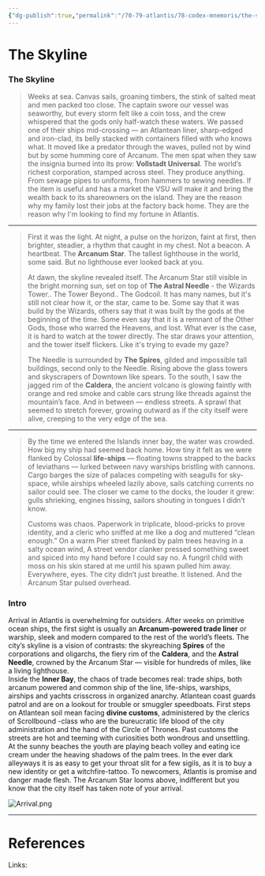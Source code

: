 ```yaml
---
{"dg-publish":true,"permalink":"/70-79-atlantis/78-codex-mnemoris/the-skyline/","tags":["PKM","Atlantis"]}
---
```


# The Skyline

### The Skyline

> Weeks at sea. Canvas sails, groaning timbers, the stink of salted meat and men packed too close. The captain swore our vessel was seaworthy, but every storm felt like a coin toss, and the crew whispered that the gods only half-watch these waters. We passed one of their ships mid-crossing — an Atlantean liner, sharp-edged and iron-clad, its belly stacked with containers filled with who knows what. It moved like a predator through the waves, pulled not by wind but by some humming core of Arcanum. The men spat when they saw the insignia burned into its prow: **Vollstadt Universal**. The world’s richest corporation, stamped across steel. They produce anything. From sewage pipes to uniforms, from hammers to sewing needles. If the item is useful and has a market the VSU will make it and bring the wealth back to its shareowners on the island. They are the reason why my family lost their jobs at the factory back home. They are the reason why I'm looking to find my fortune in Atlantis.

***

> First it was the light. At night, a pulse on the horizon, faint at first, then brighter, steadier, a rhythm that caught in my chest. Not a beacon. A heartbeat. The **Arcanum Star**. The tallest lighthouse in the world, some said. But no lighthouse ever looked back at you.
> 
> At dawn, the skyline revealed itself. The Arcanum Star still visible in the bright morning sun, set on top of **The Astral Needle** - the Wizards Tower.. The Tower Beyond.. The Godcoil. It has many names, but it's still not clear how it, or the star, came to be. Some say that it was build by the Wizards, others say that it was built by the gods at the beginning of the time. Some even say that it is a remnant of the Other Gods, those who warred the Heavens, and lost. What ever is the case, it is hard to watch at the tower directly. The star draws your attention, and the tower itself flickers. Like it's trying to evade my gaze?
> 
> The Needle is surrounded by **The Spires**, gilded and impossible tall buildings, second only to the Needle. Rising above the glass towers and skyscrapers of Downtown like spears. To the south, I saw the jagged rim of the **Caldera**, the ancient volcano is glowing faintly with orange and red smoke and cable cars strung like threads against the mountain’s face. And in between — endless streets. A sprawl that seemed to stretch forever, growing outward as if the city itself were alive, creeping to the very edge of the sea.

***

> By the time we entered the Islands inner bay, the water was crowded. How big my ship had seemed back home. How tiny it felt as we were flanked by Colossal **life-ships** — floating towns strapped to the backs of leviathans — lurked between navy warships bristling with cannons. Cargo barges the size of palaces competing with seagulls for sky-space, while airships wheeled lazily above, sails catching currents no sailor could see. The closer we came to the docks, the louder it grew: gulls shrieking, engines hissing, sailors shouting in tongues I didn’t know.
> 
> Customs was chaos. Paperwork in triplicate, blood-pricks to prove identity, and a cleric who sniffed at me like a dog and muttered “clean enough.” On a warm Pier street flanked by palm trees heaving in a salty ocean wind, A street vendor clanker pressed something sweet and spiced into my hand before I could say no. A fungril child with moss on his skin stared at me until his spawn pulled him away. Everywhere, eyes. The city didn’t just breathe. It listened. And the Arcanum Star pulsed overhead.

### Intro
Arrival in Atlantis is overwhelming for outsiders. After weeks on primitive ocean ships, the first sight is usually an **Arcanum-powered trade liner** or warship, sleek and modern compared to the rest of the world’s fleets. The city’s skyline is a vision of contrasts: the skyreaching **Spires** of the corporations and oligarchs, the fiery rim of the **Caldera**, and the **Astral Needle**, crowned by the Arcanum Star — visible for hundreds of miles, like a living lighthouse.  
Inside the **Inner Bay**, the chaos of trade becomes real: trade ships, both arcanum powered and common ship of the line, life-ships, warships, airships and yachts crisscross in organized anarchy. Atlantean coast guards patrol and are on a lookout for trouble or smuggler speedboats.
First steps on Atlantean soil mean facing **divine customs**, administered by the clerics of Scrollbound -class who are the bureucratic life blood of the city administration and the hand of the Circle of Thrones.
Past customs the streets are hot and teeming with curiosities both wondrous and unsettling. At the sunny beaches the youth are playing beach volley and eating ice cream under the heaving shadows of the palm trees. In the ever dark alleyways it is as easy to get your throat slit for a few sigils, as it is to buy a new identity or get a witchfire-tattoo. To newcomers, Atlantis is promise and danger made flesh. The Arcanum Star looms above, indifferent but you know that the city itself has taken note of your arrival.

![Arrival.png](/img/user/40-49%20Extras/Files/Arrival.png)

---
# References

Links: 








